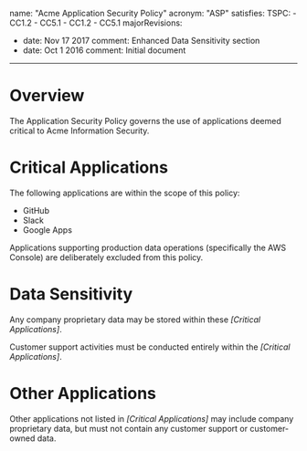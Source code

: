 name: "Acme Application Security Policy"
acronym: "ASP"
satisfies:
  TSPC:
    - CC1.2
    - CC5.1
    - CC1.2
    - CC5.1
majorRevisions:
  - date: Nov 17 2017
    comment: Enhanced Data Sensitivity section
  - date: Oct 1 2016
    comment: Initial document
---

# Overview

The Application Security Policy governs the use of applications deemed critical to Acme Information Security.

# Critical Applications

The following applications are within the scope of this policy:

* GitHub
* Slack
* Google Apps

Applications supporting production data operations (specifically the AWS Console) are deliberately excluded from this policy.

# Data Sensitivity

Any company proprietary data may be stored within these *[Critical Applications]*.

Customer support activities must be conducted entirely within the *[Critical Applications]*.

# Other Applications

Other applications not listed in *[Critical Applications]* may include company proprietary data, but must not contain any customer support or customer-owned data.
